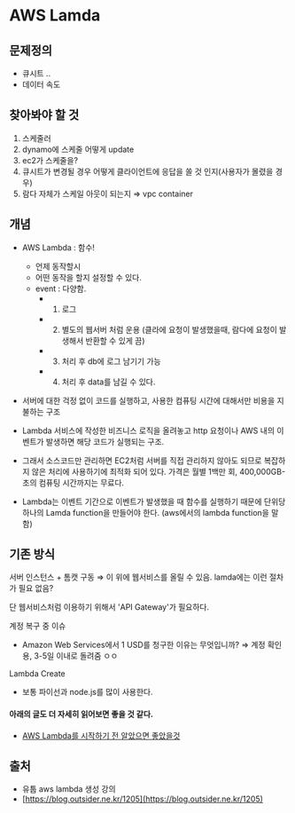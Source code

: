 # AWS Lamda

## 문제정의

- 큐시트 ..
- 데이터 속도

## 찾아봐야 할 것

1. 스케줄러
2. dynamo에 스케줄 어떻게 update 
3. ec2가 스케줄을?
4. 큐시트가 변경될 경우 어떻게 클라이언트에 응답을 쏠 것 인지(사용자가 몰렸을 경우) 
5. 람다 자체가 스케일 아웃이 되는지 ⇒ vpc container 

## 개념

- AWS Lambda : 함수!
    - 언제 동작할시
    - 어떤 동작을 할지 설정할 수 있다.
    - event : 다양함.
        - 1. 로그
        - 2. 별도의 웹서버 처럼 운용 (클라에 요청이 발생했을때, 람다에 요청이 발생해서 반환할 수 있게 끔)
        - 3. 처리 후 db에 로그 남기기 가능
        - 4. 처리 후 data를 남길 수 있다.

- 서버에 대한 걱정 없이 코드를 실행하고, 사용한 컴퓨팅 시간에 대해서만 비용을 지불하는 구조
- Lambda 서비스에 작성한 비즈니스 로직을 올려놓고 http 요청이나 AWS 내의 이벤트가 발생하면 해당 코드가 실행되는 구조.
- 그래서 소스코드만 관리하면 EC2처럼 서버를 직접 관리하지 않아도 되므로 복잡하지 않은 처리에 사용하기에 최적화 되어 있다. 가격은 월별 1백만 회, 400,000GB-초의 컴퓨팅 시간까지는 무료다.
- Lambda는 이벤트 기간으로 이벤트가 발생했을 때 함수를 실행하기 때문에 단위당 하나의 Lamda function을 만들어야 한다. (aws에서의 lambda function을 말함)

## 기존 방식

서버 인스턴스 + 톰캣 구동  ⇒ 이 위에 웹서비스를 올릴 수 있음. lamda에는 이런 절차가 필요 없음? 

단 웹서비스처럼 이용하기 위해서 'API Gateway'가 필요하다.  

계정 복구 중 이슈

- Amazon Web Services에서 1 USD를 청구한 이유는 무엇입니까?  ⇒ 계정 확인 용, 3-5일 이내로 돌려줌 ㅇㅇ

Lambda Create

- 보통 파이선과 node.js를 많이 사용한다.


#### 아래의 글도 더 자세히 읽어보면 좋을 것 같다. 
- [AWS Lambda를 시작하기 전 알았으면 좋았을것](https://medium.com/harrythegreat/aws-lambda%EB%A5%BC-%EC%8B%9C%EC%9E%91%ED%95%98%EA%B8%B0-%EC%A0%84-%EC%95%8C%EC%95%98%EC%9C%BC%EB%A9%B4-%EC%A2%8B%EC%95%98%EC%9D%84%EA%B2%83%EB%93%A4-788bd3b3bdd2)

## 출처

- 유툽 aws lambda 생성 강의
- [https://blog.outsider.ne.kr/1205](https://blog.outsider.ne.kr/1205)
